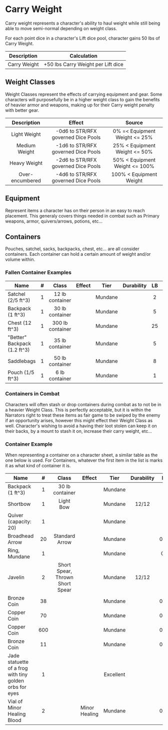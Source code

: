 # Carry Weight

Carry weight represents a character's ability to haul weight while still being able to move semi-normal depending on weight class.

For each point dice in a character's Lift dice pool, character gains 50 lbs of Carry Weight.

| Description |            Calculation            |
| :----------: | :--------------------------------: |
| Carry Weight | +50 lbs Carry Weight per Lift dice |

## Weight Classes

Weight Classes represent the effects of carrying equipment and gear. Some characters will purposefully be in a higher weight class to gain the benefits of heavier armor and weapons, making up for their Carry weight penalty with better gear.

|   Description   |               Effect               |             Source             |
| :-------------: | :---------------------------------: | :----------------------------: |
|  Light Weight  | -0d6 to STR/RFX governed Dice Pools | 0% =< Equipment Weight <= 25% |
|  Medium Weight  | -1d6 to STR/RFX governed Dice Pools | 25% < Equipment Weight <= 50% |
|  Heavy Weight  | -2d6 to STR/RFX governed Dice Pools | 50% < Equipment Weight <= 100% |
| Over-encumbered | -4d6 to STR/RFX governed Dice Pools |    100% < Equipment Weight    |

## Equipment

Represent items a character has on their person in an easy to reach placement. This generaly covers things needed in combat such as Primary weapons, armor, quivers/arrows, potions, etc...

## Containers

Pouches, satchel, sacks, backpacks, chest, etc... are all consider containers. Each container can hold a certain amount of weight and/or volume within.

### Fallen Container Examples

| Name                         | # |      Class      | Effect |  Tier  | Durability | LB | Value |
| ---------------------------- | :-: | :--------------: | ------ | :-----: | :--------: | :-: | :---: |
| Satchel (2/5 ft^3)           | 1 | 12 lb container |        | Mundane |            | 2 | 1 bc |
| Backpack (1 ft^3)            | 1 | 30 lb container |        | Mundane |            | 5 | 2 bc |
| Chest (12 ft^3)              | 1 | 300 lb container |        | Mundane |            | 25 | 5 bc |
| "Better" Backpack (1.2 ft^3) | 1 | 35 lb container |        | Mundane |            | 5 | 4 bc |
| Saddlebags                   | 1 | 50 lb container |        | Mundane |            | 8 | 4 bc |
| Pouch (1/5 ft^3)             | 1 |  6 lb container  |        | Mundane |            | 1 | 50 cc |

### Containers in Combat

Characters will often stash or drop containers during combat as to not be in a heavier Weight Class. This is perfectly acceptable, but it is within the Narrators right to treat these items as fair game to be swiped by the enemy if an opportunity arises, however this might effect their Weight Class as well. Character's wishing to avoid a having their loot stolen can keep it on their backs, by a mount to stash it on, increase their carry weight, etc...

### Container Example

When representing a container on a character sheet, a similar table as the one below is used. For Containers, whatever the first item in the list is marks it as what kind of container it is.

| Name                                                    |  #  |              Class              | Effect        |   Tier   | Durability |  LB  | Value |
| ------------------------------------------------------- | :-: | :-----------------------------: | ------------- | :-------: | :--------: | :--: | :---: |
| Backpack (1 ft^3)                                       |  1  |         30 lb container         |               |  Mundane  |            |  5  | 2 bc |
| Shortbow                                                |  1  |            Light Bow            |               |  Mundane  |   12/12   |  2  | 25 bc |
| Quiver (capacity: 20)                                   |  1  |                                |               |  Mundane  |            |  1  | 1 bc |
| Broadhead Arrow                                         | 20 |         Standard Arrow         |               |  Mundane  |            | 0.05 | 5 cc |
| Ring, Mundane                                           |  1  |                                |               |  Mundane  |            | 0.2 | 30 cc |
| Javelin                                                 |  2  | Short Spear, Thrown Short Spear |               |  Mundane  |   12/12   |  3  | 5 bc |
| Bronze Coin                                             | 38 |                                |               |  Mundane  |            | 0.02 | 1 bc |
| Copper Coin                                             | 70 |                                |               |  Mundane  |            | 0.02 | 1 cc |
| Copper Coin                                             | 600 |                                |               |  Mundane  |            | 0.02 | 1 cc |
| Bronze Coin                                             | 11 |                                |               |  Mundane  |            | 0.02 | 1 bc |
| Jade statuette of a frog with tiny golden orbs for eyes |  1  |                                |               | Excellent |            |  1  | 50 bc |
| Vial of Minor Healing Blood                             |  2  |                                | Minor Healing |  Mundane  |            | 0.25 | 50 bc |
